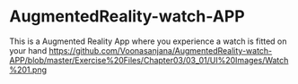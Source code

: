 # AugmentedReality-watch-APP
This is a Augmented Reality App where you experience  a watch is fitted on your hand
https://github.com/Voonasanjana/AugmentedReality-watch-APP/blob/master/Exercise%20Files/Chapter03/03_01/UI%20Images/Watch%201.png
